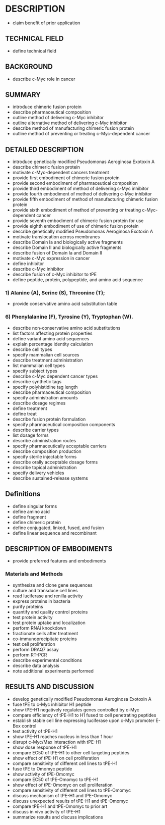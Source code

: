 # DESCRIPTION

- claim benefit of prior application

## TECHNICAL FIELD

- define technical field

## BACKGROUND

- describe c-Myc role in cancer

## SUMMARY

- introduce chimeric fusion protein
- describe pharmaceutical composition
- outline method of delivering c-Myc inhibitor
- outline alternative method of delivering c-Myc inhibitor
- describe method of manufacturing chimeric fusion protein
- outline method of preventing or treating c-Myc-dependent cancer

## DETAILED DESCRIPTION

- introduce genetically modified Pseudomonas Aeroginosa Exotoxin A
- describe chimeric fusion protein
- motivate c-Myc-dependent cancers treatment
- provide first embodiment of chimeric fusion protein
- provide second embodiment of pharmaceutical composition
- provide third embodiment of method of delivering c-Myc inhibitor
- provide fourth embodiment of method of delivering c-Myc inhibitor
- provide fifth embodiment of method of manufacturing chimeric fusion protein
- provide sixth embodiment of method of preventing or treating c-Myc-dependent cancer
- provide seventh embodiment of chimeric fusion protein for use
- provide eighth embodiment of use of chimeric fusion protein
- describe genetically modified Pseudomonas Aeroginosa Exotoxin A
- motivate translocation across membranes
- describe Domain Ia and biologically active fragments
- describe Domain II and biologically active fragments
- describe fusion of Domain Ia and Domain II
- motivate c-Myc expression in cancer
- define inhibitor
- describe c-Myc inhibitor
- describe fusion of c-Myc inhibitor to tPE
- define peptide, protein, polypeptide, and amino acid sequence

### 1) Alanine (A), Serine (S), Threonine (T);

- provide conservative amino acid substitution table

### 6) Phenylalanine (F), Tyrosine (Y), Tryptophan (W).

- describe non-conservative amino acid substitutions
- list factors affecting protein properties
- define variant amino acid sequences
- explain percentage identity calculation
- describe cell types
- specify mammalian cell sources
- describe treatment administration
- list mammalian cell types
- specify subject types
- describe c-Myc dependent cancer types
- describe synthetic tags
- specify polyhistidine tag length
- describe pharmaceutical composition
- specify administration amounts
- describe dosage regimes
- define treatment
- define treat
- describe fusion protein formulation
- specify pharmaceutical composition components
- describe carrier types
- list dosage forms
- describe administration routes
- specify pharmaceutically acceptable carriers
- describe composition production
- specify sterile injectable forms
- describe orally acceptable dosage forms
- describe topical administration
- specify delivery vehicles
- describe sustained-release systems

## Definitions

- define singular forms
- define amino acid
- define fragment
- define chimeric protein
- define conjugated, linked, fused, and fusion
- define linear sequence and recombinant

## DESCRIPTION OF EMBODIMENTS

- provide preferred features and embodiments

### Materials and Methods

- synthesize and clone gene sequences
- culture and transduce cell lines
- read luciferase and renilla activity
- express proteins in bacteria
- purify proteins
- quantify and quality control proteins
- test protein activity
- test protein uptake and localization
- perform RNAi knockdown
- fractionate cells after treatment
- co-immunoprecipitate proteins
- test cell proliferation
- perform DRAQ7 assay
- perform RT-PCR
- describe experimental conditions
- describe data analysis
- note additional experiments performed

## RESULTS AND DISCUSSION

- develop genetically modified Pseudomonas Aeroginosa Exotoxin A
- fuse tPE to c-Myc inhibitor H1 peptide
- show tPE-H1 negatively regulates genes controlled by c-Myc
- compare efficiency of tPE-H1 to H1 fused to cell penetrating peptides
- establish stable cell line expressing luciferase upon c-Myc promoter E-Box control
- test activity of tPE-H1
- show tPE-H1 reaches nucleus in less than 1 hour
- disrupt c-Myc/Max interaction with tPE-H1
- show dose response of tPE-H1
- compare EC50 of tPE-H1 to other cell targeting peptides
- show effect of tPE-H1 on cell proliferation
- compare sensitivity of different cell lines to tPE-H1
- fuse tPE to Omomyc peptide
- show activity of tPE-Omomyc
- compare EC50 of tPE-Omomyc to tPE-H1
- show effect of tPE-Omomyc on cell proliferation
- compare sensitivity of different cell lines to tPE-Omomyc
- discuss mechanism of tPE-H1 and tPE-Omomyc
- discuss unexpected results of tPE-H1 and tPE-Omomyc
- compare tPE-H1 and tPE-Omomyc to prior art
- discuss in vivo activity of tPE-H1
- summarize results and discuss implications

